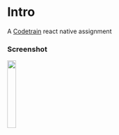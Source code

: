 # Intro
A [Codetrain](https://www.codetraingh.com) react native assignment


### Screenshot
<img src="https://github.com/pyplacca/ct-react-native-profile/blob/master/assets/screenshots/screen.jpg" width="20%" height="auto">
